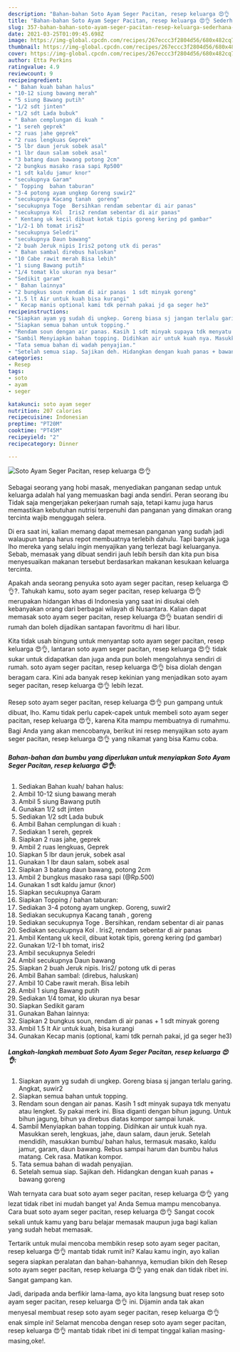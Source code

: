```yaml
---
description: "Bahan-bahan Soto Ayam Seger Pacitan, resep keluarga 😍👌 Sederhana dan Mudah Dibuat"
title: "Bahan-bahan Soto Ayam Seger Pacitan, resep keluarga 😍👌 Sederhana dan Mudah Dibuat"
slug: 357-bahan-bahan-soto-ayam-seger-pacitan-resep-keluarga-sederhana-dan-mudah-dibuat
date: 2021-03-25T01:09:45.698Z
image: https://img-global.cpcdn.com/recipes/267eccc3f2804d56/680x482cq70/soto-ayam-seger-pacitan-resep-keluarga-😍👌-foto-resep-utama.jpg
thumbnail: https://img-global.cpcdn.com/recipes/267eccc3f2804d56/680x482cq70/soto-ayam-seger-pacitan-resep-keluarga-😍👌-foto-resep-utama.jpg
cover: https://img-global.cpcdn.com/recipes/267eccc3f2804d56/680x482cq70/soto-ayam-seger-pacitan-resep-keluarga-😍👌-foto-resep-utama.jpg
author: Etta Perkins
ratingvalue: 4.9
reviewcount: 9
recipeingredient:
- " Bahan kuah bahan halus"
- "10-12 siung bawang merah"
- "5 siung Bawang putih"
- "1/2 sdt jinten"
- "1/2 sdt Lada bubuk"
- " Bahan cemplungan di kuah "
- "1 sereh geprek"
- "2 ruas jahe geprek"
- "2 ruas lengkuas Geprek"
- "5 lbr daun jeruk sobek asal"
- "1 lbr daun salam sobek asal"
- "3 batang daun bawang potong 2cm"
- "2 bungkus masako rasa sapi Rp500"
- "1 sdt kaldu jamur knor"
- "secukupnya Garam"
- " Topping  bahan taburan"
- "3-4 potong ayam ungkep Goreng suwir2"
- "secukupnya Kacang tanah  goreng"
- "secukupnya Toge  Bersihkan rendam sebentar di air panas"
- "secukupnya Kol  Iris2 rendam sebentar di air panas"
- " Kentang uk kecil dibuat kotak tipis goreng kering pd gambar"
- "1/2-1 bh tomat iris2"
- "secukupnya Seledri"
- "secukupnya Daun bawang"
- "2 buah Jeruk nipis Iris2 potong utk di peras"
- " Bahan sambal direbus haluskan"
- "10 Cabe rawit merah Bisa lebih"
- "1 siung Bawang putih"
- "1/4 tomat klo ukuran nya besar"
- "Sedikit garam"
- " Bahan lainnya"
- "2 bungkus soun rendam di air panas  1 sdt minyak goreng"
- "1.5 lt Air untuk kuah bisa kurangi"
- " Kecap manis optional kami tdk pernah pakai jd ga seger he3"
recipeinstructions:
- "Siapkan ayam yg sudah di ungkep. Goreng biasa sj jangan terlalu garing. Angkat, suwir2"
- "Siapkan semua bahan untuk topping."
- "Rendam soun dengan air panas. Kasih 1 sdt minyak supaya tdk menyatu atau lengket. Sy pakai merk ini. Bisa diganti dengan bihun jagung. Untuk bihun jagung, bihun ya direbus diatas kompor sampai lunak."
- "Sambil Menyiapkan bahan topping. Didihkan air untuk kuah nya. Masukkan sereh, lengkuas, jahe, daun salam, daun jeruk. Setelah mendidih, masukkan bumbu/ bahan halus, termasuk masako, kaldu jamur, garam, daun bawang. Rebus sampai harum dan bumbu halus matang. Cek rasa. Matikan kompor."
- "Tata semua bahan di wadah penyajian."
- "Setelah semua siap. Sajikan deh. Hidangkan dengan kuah panas + bawang goreng"
categories:
- Resep
tags:
- soto
- ayam
- seger

katakunci: soto ayam seger 
nutrition: 207 calories
recipecuisine: Indonesian
preptime: "PT20M"
cooktime: "PT45M"
recipeyield: "2"
recipecategory: Dinner

---
```



![Soto Ayam Seger Pacitan, resep keluarga 😍👌](https://img-global.cpcdn.com/recipes/267eccc3f2804d56/680x482cq70/soto-ayam-seger-pacitan-resep-keluarga-😍👌-foto-resep-utama.jpg)

Sebagai seorang yang hobi masak, menyediakan panganan sedap untuk keluarga adalah hal yang memuaskan bagi anda sendiri. Peran seorang ibu Tidak saja mengerjakan pekerjaan rumah saja, tetapi kamu juga harus memastikan kebutuhan nutrisi terpenuhi dan panganan yang dimakan orang tercinta wajib menggugah selera.

Di era  saat ini, kalian memang dapat memesan panganan yang sudah jadi walaupun tanpa harus repot membuatnya terlebih dahulu. Tapi banyak juga lho mereka yang selalu ingin menyajikan yang terlezat bagi keluarganya. Sebab, memasak yang dibuat sendiri jauh lebih bersih dan kita pun bisa menyesuaikan makanan tersebut berdasarkan makanan kesukaan keluarga tercinta. 



Apakah anda seorang penyuka soto ayam seger pacitan, resep keluarga 😍👌?. Tahukah kamu, soto ayam seger pacitan, resep keluarga 😍👌 merupakan hidangan khas di Indonesia yang saat ini disukai oleh kebanyakan orang dari berbagai wilayah di Nusantara. Kalian dapat memasak soto ayam seger pacitan, resep keluarga 😍👌 buatan sendiri di rumah dan boleh dijadikan santapan favoritmu di hari libur.

Kita tidak usah bingung untuk menyantap soto ayam seger pacitan, resep keluarga 😍👌, lantaran soto ayam seger pacitan, resep keluarga 😍👌 tidak sukar untuk didapatkan dan juga anda pun boleh mengolahnya sendiri di rumah. soto ayam seger pacitan, resep keluarga 😍👌 bisa diolah dengan beragam cara. Kini ada banyak resep kekinian yang menjadikan soto ayam seger pacitan, resep keluarga 😍👌 lebih lezat.

Resep soto ayam seger pacitan, resep keluarga 😍👌 pun gampang untuk dibuat, lho. Kamu tidak perlu capek-capek untuk membeli soto ayam seger pacitan, resep keluarga 😍👌, karena Kita mampu membuatnya di rumahmu. Bagi Anda yang akan mencobanya, berikut ini resep menyajikan soto ayam seger pacitan, resep keluarga 😍👌 yang nikamat yang bisa Kamu coba.

<!--inarticleads1-->

##### Bahan-bahan dan bumbu yang diperlukan untuk menyiapkan Soto Ayam Seger Pacitan, resep keluarga 😍👌:

1. Sediakan  Bahan kuah/ bahan halus:
1. Ambil 10-12 siung bawang merah
1. Ambil 5 siung Bawang putih
1. Gunakan 1/2 sdt jinten
1. Sediakan 1/2 sdt Lada bubuk
1. Ambil  Bahan cemplungan di kuah :
1. Sediakan 1 sereh, geprek
1. Siapkan 2 ruas jahe, geprek
1. Ambil 2 ruas lengkuas, Geprek
1. Siapkan 5 lbr daun jeruk, sobek asal
1. Gunakan 1 lbr daun salam, sobek asal
1. Siapkan 3 batang daun bawang, potong 2cm
1. Ambil 2 bungkus masako rasa sapi (@Rp.500)
1. Gunakan 1 sdt kaldu jamur (knor)
1. Siapkan secukupnya Garam
1. Siapkan  Topping / bahan taburan:
1. Sediakan 3-4 potong ayam ungkep. Goreng, suwir2
1. Sediakan secukupnya Kacang tanah , goreng
1. Sediakan secukupnya Toge . Bersihkan, rendam sebentar di air panas
1. Sediakan secukupnya Kol . Iris2, rendam sebentar di air panas
1. Ambil  Kentang uk kecil, dibuat kotak tipis, goreng kering (pd gambar)
1. Gunakan 1/2-1 bh tomat, iris2
1. Ambil secukupnya Seledri
1. Ambil secukupnya Daun bawang
1. Siapkan 2 buah Jeruk nipis. Iris2/ potong utk di peras
1. Ambil  Bahan sambal: (direbus, haluskan)
1. Ambil 10 Cabe rawit merah. Bisa lebih
1. Ambil 1 siung Bawang putih
1. Sediakan 1/4 tomat, klo ukuran nya besar
1. Siapkan Sedikit garam
1. Gunakan  Bahan lainnya:
1. Siapkan 2 bungkus soun, rendam di air panas + 1 sdt minyak goreng
1. Ambil 1.5 lt Air untuk kuah, bisa kurangi
1. Gunakan  Kecap manis (optional, kami tdk pernah pakai, jd ga seger he3)




<!--inarticleads2-->

##### Langkah-langkah membuat Soto Ayam Seger Pacitan, resep keluarga 😍👌:

1. Siapkan ayam yg sudah di ungkep. Goreng biasa sj jangan terlalu garing. Angkat, suwir2
1. Siapkan semua bahan untuk topping.
1. Rendam soun dengan air panas. Kasih 1 sdt minyak supaya tdk menyatu atau lengket. Sy pakai merk ini. Bisa diganti dengan bihun jagung. Untuk bihun jagung, bihun ya direbus diatas kompor sampai lunak.
1. Sambil Menyiapkan bahan topping. Didihkan air untuk kuah nya. Masukkan sereh, lengkuas, jahe, daun salam, daun jeruk. Setelah mendidih, masukkan bumbu/ bahan halus, termasuk masako, kaldu jamur, garam, daun bawang. Rebus sampai harum dan bumbu halus matang. Cek rasa. Matikan kompor.
1. Tata semua bahan di wadah penyajian.
1. Setelah semua siap. Sajikan deh. Hidangkan dengan kuah panas + bawang goreng




Wah ternyata cara buat soto ayam seger pacitan, resep keluarga 😍👌 yang lezat tidak ribet ini mudah banget ya! Anda Semua mampu mencobanya. Cara buat soto ayam seger pacitan, resep keluarga 😍👌 Sangat cocok sekali untuk kamu yang baru belajar memasak maupun juga bagi kalian yang sudah hebat memasak.

Tertarik untuk mulai mencoba membikin resep soto ayam seger pacitan, resep keluarga 😍👌 mantab tidak rumit ini? Kalau kamu ingin, ayo kalian segera siapkan peralatan dan bahan-bahannya, kemudian bikin deh Resep soto ayam seger pacitan, resep keluarga 😍👌 yang enak dan tidak ribet ini. Sangat gampang kan. 

Jadi, daripada anda berfikir lama-lama, ayo kita langsung buat resep soto ayam seger pacitan, resep keluarga 😍👌 ini. Dijamin anda tak akan menyesal membuat resep soto ayam seger pacitan, resep keluarga 😍👌 enak simple ini! Selamat mencoba dengan resep soto ayam seger pacitan, resep keluarga 😍👌 mantab tidak ribet ini di tempat tinggal kalian masing-masing,oke!.


